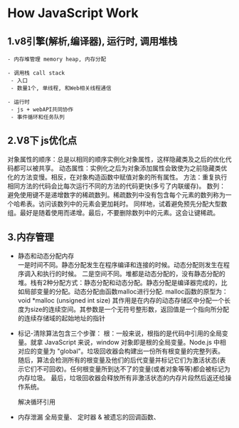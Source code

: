 # How JavaScript Work

## 1.v8引擎(解析,编译器), 运行时, 调用堆栈
```
- 内存堆管理 memory heap, 内存分配

- 调用栈 call stack
 - 入口
 - 数量1个, 单线程, 和Web相关线程通信

- 运行时
 - js + webAPI共同协作
 - 事件循环和任务队列
```
## 2.V8下 js优化点
对象属性的顺序：总是以相同的顺序实例化对象属性，这样隐藏类及之后的优化代码都可以被共享。
动态属性：实例化之后为对象添加属性会致使为之前隐藏类优化的方法变慢。相反，在对象构造函数中赋值对象的所有属性。
方法：重复执行相同方法的代码会比每次运行不同的方法的代码更快(多亏了内联缓存)。
数列：避免使用键不是递增数字的稀疏数列。稀疏数列中没有包含每个元素的数列称为一个哈希表。访问该数列中的元素会更加耗时。
     同样地，试着避免预先分配大型数组。最好是随着使用而递增。最后，不要删除数列中的元素。这会让键稀疏。

## 3.内存管理
- 静态和动态分配内存  
  一是时间不同。静态分配发生在程序编译和连接的时候。动态分配则发生在程序调入和执行的时候。
  二是空间不同。堆都是动态分配的，没有静态分配的堆。栈有2种分配方式：静态分配和动态分配。静态分配是编译器完成的，比如局部变量的分配。动态分配由函数malloc进行分配.
  malloc函数的原型为：void *malloc (unsigned int size) 其作用是在内存的动态存储区中分配一个长度为size的连续空间。其参数是一个无符号整形数，返回值是一个指向所分配的连续存储域的起始地址的指针

- 标记-清除算法包含三个步骤：
  根：一般来说，根指的是代码中引用的全局变量。就拿 JavaScript 来说，window 对象即是根的全局变量。Node.js 中相对应的变量为 "global"。垃圾回收器会构建出一份所有根变量的完整列表。
  随后，算法会检测所有的根变量及他们的后代变量并标记它们为激活状态(表示它们不可回收)。任何根变量所到达不了的变量(或者对象等等)都会被标记为内存垃圾。
  最后，垃圾回收器会释放所有非激活状态的内存片段然后返还给操作系统。

  解决循环引用

- 内存泄漏
  全局变量、
  定时器 & 被遗忘的回调函数、


